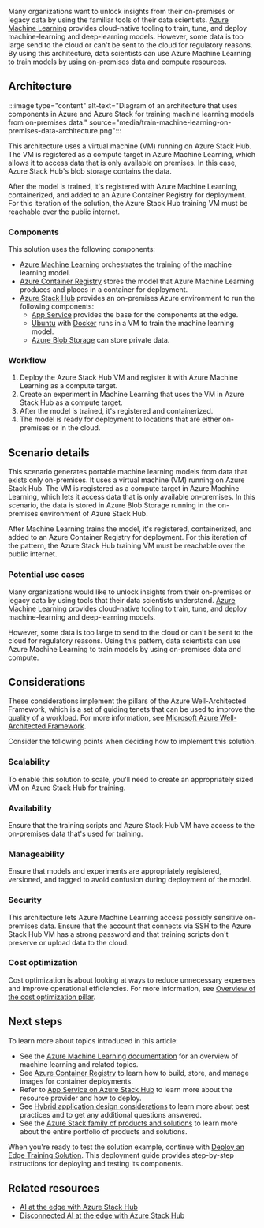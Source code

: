 Many organizations want to unlock insights from their on-premises or legacy data by using the familiar tools of their data scientists. [Azure Machine Learning](/azure/machine-learning/) provides cloud-native tooling to train, tune, and deploy machine-learning and deep-learning models. However, some data is too large send to the cloud or can't be sent to the cloud for regulatory reasons. By using this architecture, data scientists can use Azure Machine Learning to train models by using on-premises data and compute resources.

## Architecture

:::image type="content" alt-text="Diagram of an architecture that uses components in Azure and Azure Stack for training machine learning models from on-premises data." source="media/train-machine-learning-on-premises-data-architecture.png":::

This architecture uses a virtual machine (VM) running on Azure Stack Hub. The VM is registered as a compute target in Azure Machine Learning, which allows it to access data that is only available on premises. In this case, Azure Stack Hub's blob storage contains the data.

After the model is trained, it's registered with Azure Machine Learning, containerized, and added to an Azure Container Registry for deployment. For this iteration of the solution, the Azure Stack Hub training VM must be reachable over the public internet.

### Components

This solution uses the following components:

- [Azure Machine Learning](https://azure.microsoft.com/products/machine-learning/) orchestrates the training of the machine learning model.
- [Azure Container Registry](https://azure.microsoft.com/products/container-registry/) stores the model that Azure Machine Learning produces and places in a container for deployment.
- [Azure Stack Hub](https://azure.microsoft.com/products/azure-stack/hub/) provides an on-premises Azure environment to run the following components:
  - [App Service](/azure-stack/operator/azure-stack-app-service-overview) provides the base for the components at the edge.
  - [Ubuntu](https://azure.microsoft.com//ubuntu/) with [Docker](https://azure.microsoft.com/products/kubernetes-service/docker/) runs in a VM to train the machine learning model.
  - [Azure Blob Storage](https://azure.microsoft.com/products/storage/blobs/) can store private data.


### Workflow

1. Deploy the Azure Stack Hub VM and register it with Azure Machine Learning as a compute target.
2. Create an experiment in Machine Learning that uses the VM in Azure Stack Hub as a compute target.
3. After the model is trained, it's registered and containerized.
4. The model is ready for deployment to locations that are either on-premises or in the cloud.


## Scenario details

This scenario generates portable machine learning models from data that exists only on-premises. It uses a virtual machine (VM) running on Azure Stack Hub. The VM is registered as a compute target in Azure Machine Learning, which lets it access data that is only available on-premises. In this scenario, the data is stored in Azure Blob Storage running in the on-premises environment of Azure Stack Hub.

After Machine Learning trains the model, it's registered, containerized, and added to an Azure Container Registry for deployment. For this iteration of the pattern, the Azure Stack Hub training VM must be reachable over the public internet.

### Potential use cases

Many organizations would like to unlock insights from their on-premises or legacy data by using tools that their data scientists understand. [Azure Machine Learning](/azure/machine-learning/) provides cloud-native tooling to train, tune, and deploy machine-learning and deep-learning models.  

However, some data is too large to send to the cloud or can't be sent to the cloud for regulatory reasons. Using this pattern, data scientists can use Azure Machine Learning to train models by using on-premises data and compute.

## Considerations

These considerations implement the pillars of the Azure Well-Architected Framework, which is a set of guiding tenets that can be used to improve the quality of a workload. For more information, see [Microsoft Azure Well-Architected Framework](/azure/architecture/framework).

Consider the following points when deciding how to implement this solution.

### Scalability

To enable this solution to scale, you'll need to create an appropriately sized VM on Azure Stack Hub for training.

### Availability

Ensure that the training scripts and Azure Stack Hub VM have access to the on-premises data that's used for training.

### Manageability

Ensure that models and experiments are appropriately registered, versioned, and tagged to avoid confusion during deployment of the model.

### Security

This architecture lets Azure Machine Learning access possibly sensitive on-premises data. Ensure that the account that connects via SSH to the Azure Stack Hub VM has a strong password and that training scripts don't preserve or upload data to the cloud.

### Cost optimization

Cost optimization is about looking at ways to reduce unnecessary expenses and improve operational efficiencies. For more information, see [Overview of the cost optimization pillar](/azure/architecture/framework/cost/overview).


## Next steps

To learn more about topics introduced in this article:

- See the [Azure Machine Learning documentation](/azure/machine-learning) for an overview of machine learning and related topics.
- See [Azure Container Registry](/azure/container-registry/) to learn how to build, store, and manage images for container deployments.
- Refer to [App Service on Azure Stack Hub](/azure-stack/operator/azure-stack-app-service-overview) to learn more about the resource provider and how to deploy.
- See [Hybrid application design considerations](/hybrid/app-solutions/overview-app-design-considerations) to learn more about best practices and to get any additional questions answered.
- See the [Azure Stack family of products and solutions](/azure-stack) to learn more about the entire portfolio of products and solutions.

When you're ready to test the solution example, continue with [Deploy an Edge Training Solution](https://github.com/Azure-Samples/azure-intelligent-edge-patterns/tree/master/edge-training). This deployment guide provides step-by-step instructions for deploying and testing its components.

## Related resources

- [AI at the edge with Azure Stack Hub](../../solution-ideas/articles/ai-at-the-edge)
- [Disconnected AI at the edge with Azure Stack Hub](../../solution-ideas/articles/ai-at-the-edge-disconnected)